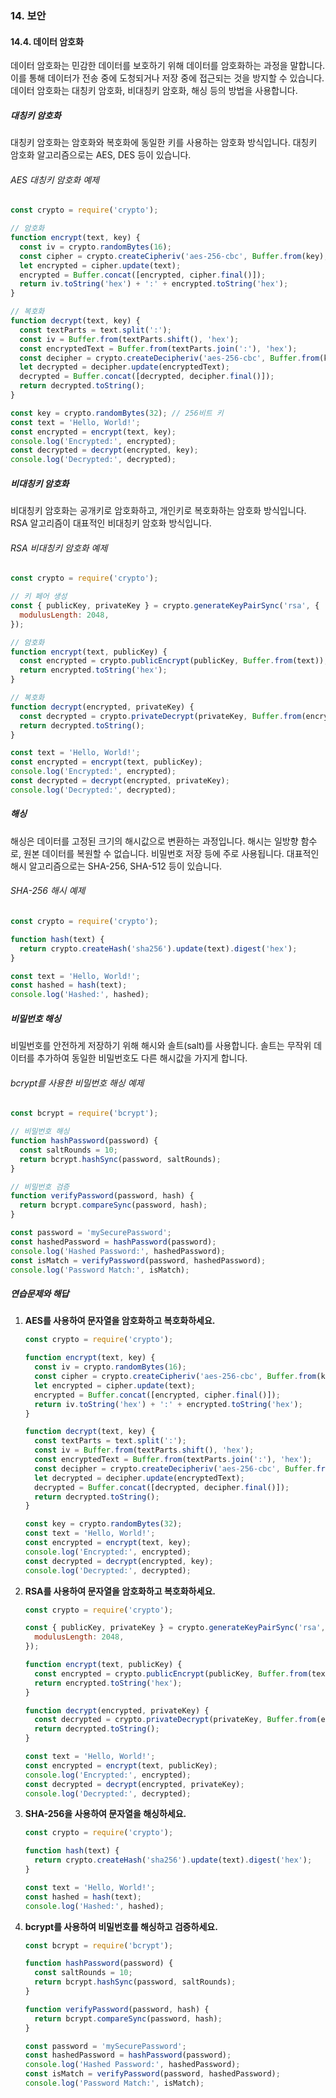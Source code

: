 ### 14. 보안

#### 14.4. 데이터 암호화

데이터 암호화는 민감한 데이터를 보호하기 위해 데이터를 암호화하는 과정을 말합니다. 이를 통해 데이터가 전송 중에 도청되거나 저장 중에 접근되는 것을 방지할 수 있습니다. 데이터 암호화는 대칭키 암호화, 비대칭키 암호화, 해싱 등의 방법을 사용합니다.

##### 대칭키 암호화

대칭키 암호화는 암호화와 복호화에 동일한 키를 사용하는 암호화 방식입니다. 대칭키 암호화 알고리즘으로는 AES, DES 등이 있습니다.

###### AES 대칭키 암호화 예제

```javascript
const crypto = require('crypto');

// 암호화
function encrypt(text, key) {
  const iv = crypto.randomBytes(16);
  const cipher = crypto.createCipheriv('aes-256-cbc', Buffer.from(key), iv);
  let encrypted = cipher.update(text);
  encrypted = Buffer.concat([encrypted, cipher.final()]);
  return iv.toString('hex') + ':' + encrypted.toString('hex');
}

// 복호화
function decrypt(text, key) {
  const textParts = text.split(':');
  const iv = Buffer.from(textParts.shift(), 'hex');
  const encryptedText = Buffer.from(textParts.join(':'), 'hex');
  const decipher = crypto.createDecipheriv('aes-256-cbc', Buffer.from(key), iv);
  let decrypted = decipher.update(encryptedText);
  decrypted = Buffer.concat([decrypted, decipher.final()]);
  return decrypted.toString();
}

const key = crypto.randomBytes(32); // 256비트 키
const text = 'Hello, World!';
const encrypted = encrypt(text, key);
console.log('Encrypted:', encrypted);
const decrypted = decrypt(encrypted, key);
console.log('Decrypted:', decrypted);
```

##### 비대칭키 암호화

비대칭키 암호화는 공개키로 암호화하고, 개인키로 복호화하는 암호화 방식입니다. RSA 알고리즘이 대표적인 비대칭키 암호화 방식입니다.

###### RSA 비대칭키 암호화 예제

```javascript
const crypto = require('crypto');

// 키 페어 생성
const { publicKey, privateKey } = crypto.generateKeyPairSync('rsa', {
  modulusLength: 2048,
});

// 암호화
function encrypt(text, publicKey) {
  const encrypted = crypto.publicEncrypt(publicKey, Buffer.from(text));
  return encrypted.toString('hex');
}

// 복호화
function decrypt(encrypted, privateKey) {
  const decrypted = crypto.privateDecrypt(privateKey, Buffer.from(encrypted, 'hex'));
  return decrypted.toString();
}

const text = 'Hello, World!';
const encrypted = encrypt(text, publicKey);
console.log('Encrypted:', encrypted);
const decrypted = decrypt(encrypted, privateKey);
console.log('Decrypted:', decrypted);
```

##### 해싱

해싱은 데이터를 고정된 크기의 해시값으로 변환하는 과정입니다. 해시는 일방향 함수로, 원본 데이터를 복원할 수 없습니다. 비밀번호 저장 등에 주로 사용됩니다. 대표적인 해시 알고리즘으로는 SHA-256, SHA-512 등이 있습니다.

###### SHA-256 해시 예제

```javascript
const crypto = require('crypto');

function hash(text) {
  return crypto.createHash('sha256').update(text).digest('hex');
}

const text = 'Hello, World!';
const hashed = hash(text);
console.log('Hashed:', hashed);
```

##### 비밀번호 해싱

비밀번호를 안전하게 저장하기 위해 해시와 솔트(salt)를 사용합니다. 솔트는 무작위 데이터를 추가하여 동일한 비밀번호도 다른 해시값을 가지게 합니다.

###### bcrypt를 사용한 비밀번호 해싱 예제

```javascript
const bcrypt = require('bcrypt');

// 비밀번호 해싱
function hashPassword(password) {
  const saltRounds = 10;
  return bcrypt.hashSync(password, saltRounds);
}

// 비밀번호 검증
function verifyPassword(password, hash) {
  return bcrypt.compareSync(password, hash);
}

const password = 'mySecurePassword';
const hashedPassword = hashPassword(password);
console.log('Hashed Password:', hashedPassword);
const isMatch = verifyPassword(password, hashedPassword);
console.log('Password Match:', isMatch);
```

##### 연습문제와 해답

1. **AES를 사용하여 문자열을 암호화하고 복호화하세요.**

   ```javascript
   const crypto = require('crypto');

   function encrypt(text, key) {
     const iv = crypto.randomBytes(16);
     const cipher = crypto.createCipheriv('aes-256-cbc', Buffer.from(key), iv);
     let encrypted = cipher.update(text);
     encrypted = Buffer.concat([encrypted, cipher.final()]);
     return iv.toString('hex') + ':' + encrypted.toString('hex');
   }

   function decrypt(text, key) {
     const textParts = text.split(':');
     const iv = Buffer.from(textParts.shift(), 'hex');
     const encryptedText = Buffer.from(textParts.join(':'), 'hex');
     const decipher = crypto.createDecipheriv('aes-256-cbc', Buffer.from(key), iv);
     let decrypted = decipher.update(encryptedText);
     decrypted = Buffer.concat([decrypted, decipher.final()]);
     return decrypted.toString();
   }

   const key = crypto.randomBytes(32);
   const text = 'Hello, World!';
   const encrypted = encrypt(text, key);
   console.log('Encrypted:', encrypted);
   const decrypted = decrypt(encrypted, key);
   console.log('Decrypted:', decrypted);
   ```

2. **RSA를 사용하여 문자열을 암호화하고 복호화하세요.**

   ```javascript
   const crypto = require('crypto');

   const { publicKey, privateKey } = crypto.generateKeyPairSync('rsa', {
     modulusLength: 2048,
   });

   function encrypt(text, publicKey) {
     const encrypted = crypto.publicEncrypt(publicKey, Buffer.from(text));
     return encrypted.toString('hex');
   }

   function decrypt(encrypted, privateKey) {
     const decrypted = crypto.privateDecrypt(privateKey, Buffer.from(encrypted, 'hex'));
     return decrypted.toString();
   }

   const text = 'Hello, World!';
   const encrypted = encrypt(text, publicKey);
   console.log('Encrypted:', encrypted);
   const decrypted = decrypt(encrypted, privateKey);
   console.log('Decrypted:', decrypted);
   ```

3. **SHA-256을 사용하여 문자열을 해싱하세요.**

   ```javascript
   const crypto = require('crypto');

   function hash(text) {
     return crypto.createHash('sha256').update(text).digest('hex');
   }

   const text = 'Hello, World!';
   const hashed = hash(text);
   console.log('Hashed:', hashed);
   ```

4. **bcrypt를 사용하여 비밀번호를 해싱하고 검증하세요.**

   ```javascript
   const bcrypt = require('bcrypt');

   function hashPassword(password) {
     const saltRounds = 10;
     return bcrypt.hashSync(password, saltRounds);
   }

   function verifyPassword(password, hash) {
     return bcrypt.compareSync(password, hash);
   }

   const password = 'mySecurePassword';
   const hashedPassword = hashPassword(password);
   console.log('Hashed Password:', hashedPassword);
   const isMatch = verifyPassword(password, hashedPassword);
   console.log('Password Match:', isMatch);
   ```
